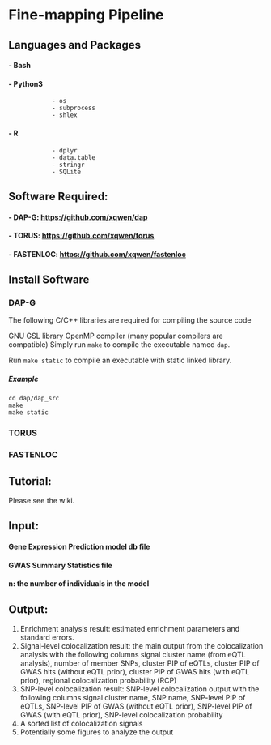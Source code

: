 # Fine-mapping Pipeline

## Languages and Packages
#### - Bash
#### - Python3
                - os
                - subprocess
                - shlex
#### - R 
                - dplyr
                - data.table
                - stringr
                - SQLite
                
## Software Required:
#### - DAP-G: https://github.com/xqwen/dap
#### - TORUS: https://github.com/xqwen/torus
#### - FASTENLOC: https://github.com/xqwen/fastenloc

## Install Software

### DAP-G 
The following C/C++ libraries are required for compiling the source code

GNU GSL library
OpenMP compiler (many popular compilers are compatible)
Simply run ```make``` to compile the executable named ```dap```.

Run ```make static``` to compile an executable with static linked library.
##### Example
```
cd dap/dap_src
make 
make static 
```

### TORUS

### FASTENLOC 


## Tutorial:
Please see the wiki. 

## Input: 
#### Gene Expression Prediction model db file
#### GWAS Summary Statistics file
#### n: the number of individuals in the model

## Output:
1. Enrichment analysis result: estimated enrichment parameters and standard errors.
2. Signal-level colocalization result: the main output from the colocalization analysis with the following columns
signal cluster name (from eQTL analysis), number of member SNPs, cluster PIP of eQTLs, cluster PIP of GWAS hits (without eQTL prior), cluster PIP of GWAS hits (with eQTL prior), regional colocalization probability (RCP)
3. SNP-level colocalization result: SNP-level colocalization output with the following columns
signal cluster name, SNP name, SNP-level PIP of eQTLs, SNP-level PIP of GWAS (without eQTL prior), SNP-level PIP of GWAS (with eQTL prior), SNP-level colocalization probability
4. A sorted list of colocalization signals
5. Potentially some figures to analyze the output 

